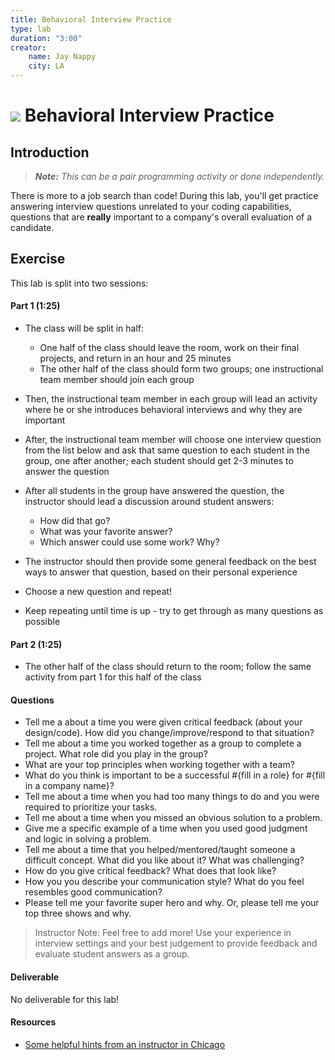 ```yaml
---
title: Behavioral Interview Practice
type: lab
duration: "3:00"
creator:
    name: Jay Nappy
    city: LA
---
```


# ![](https://ga-dash.s3.amazonaws.com/production/assets/logo-9f88ae6c9c3871690e33280fcf557f33.png) Behavioral Interview Practice

## Introduction

> ***Note:*** _This can be a pair programming activity or done independently._

There is more to a job search than code!  During this lab, you'll get practice answering interview questions unrelated to your coding capabilities, questions that are __really__ important to a company's overall evaluation of a candidate.

## Exercise

This lab is split into two sessions:

#### Part 1 (1:25)

- The class will be split in half:
  - One half of the class should leave the room, work on their final projects, and return in an hour and 25 minutes
  - The other half of the class should form two groups; one instructional team member should join each group

- Then, the instructional team member in each group will lead an activity where he or she introduces behavioral interviews and why they are important

- After, the instructional team member will choose one interview question from the list below and ask that same question to each student in the group, one after another; each student should get 2-3 minutes to answer the question

- After all students in the group have answered the question, the instructor should lead a discussion around student answers:
  - How did that go?
  - What was your favorite answer?
  - Which answer could use some work? Why?

- The instructor should then provide some general feedback on the best ways to answer that question, based on their personal experience

- Choose a new question and repeat!

- Keep repeating until time is up - try to get through as many questions as possible

#### Part 2 (1:25)

- The other half of the class should return to the room; follow the same activity from part 1 for this half of the class

#### Questions

- Tell me a about a time you were given critical feedback (about your design/code). How did you change/improve/respond to that situation?
- Tell me about a time you worked together as a group to complete a project. What role did you play in the group?
- What are your top principles when working together with a team?
- What do you think is important to be a successful #{fill in a role} for #{fill in a company name}?
- Tell me about a time when you had too many things to do and you were required to prioritize your tasks.
- Tell me about a time when you missed an obvious solution to a problem.
- Give me a specific example of a time when you used good judgment and logic in solving a problem.
- Tell me about a time that you helped/mentored/taught someone a difficult concept. What did you like about it? What was challenging?
- How do you give critical feedback?  What does that look like?
- How you you describe your communication style?  What do you feel resembles good communication?
- Please tell me your favorite super hero and why.  Or, please tell me your top three shows and why.


> Instructor Note: Feel free to add more!  Use your experience in interview settings and your best judgement to provide feedback and evaluate student answers as a group.

#### Deliverable

No deliverable for this lab!

#### Resources

- [Some helpful hints from an instructor in Chicago](https://github.com/code-for-coffee/junior-developer-interview-prep)
